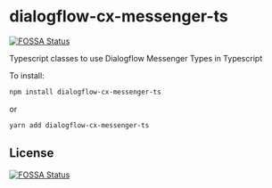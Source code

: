 # dialogflow-cx-messenger-ts
[![FOSSA Status](https://app.fossa.com/api/projects/git%2Bgithub.com%2Fxavidop%2Fdialogflow-cx-messenger-ts.svg?type=shield)](https://app.fossa.com/projects/git%2Bgithub.com%2Fxavidop%2Fdialogflow-cx-messenger-ts?ref=badge_shield)


Typescript classes to use Dialogflow Messenger Types in Typescript

To install:
```bash
npm install dialogflow-cx-messenger-ts
```
or
```bash
yarn add dialogflow-cx-messenger-ts
```

## License
[![FOSSA Status](https://app.fossa.com/api/projects/git%2Bgithub.com%2Fxavidop%2Fdialogflow-cx-messenger-ts.svg?type=large)](https://app.fossa.com/projects/git%2Bgithub.com%2Fxavidop%2Fdialogflow-cx-messenger-ts?ref=badge_large)